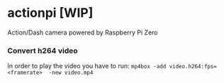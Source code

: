 # actionpi [WIP]
Action/Dash camera powered by Raspberry Pi Zero 

### Convert h264 video
In order to play the video you have to run: `mp4box -add video.h264:fps=<framerate>  -new video.mp4` 
